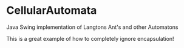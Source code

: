 # CellularAutomata
Java Swing implementation of Langtons Ant's and other Automatons

This is a great example of how to completely ignore encapsulation!
